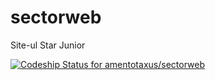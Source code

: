 sectorweb
=========

Site-ul Star Junior

[ ![Codeship Status for amentotaxus/sectorweb](https://codeship.com/projects/07194cb0-4bb7-0132-6abf-22e4e23acdc5/status)](https://codeship.com/projects/46799)
